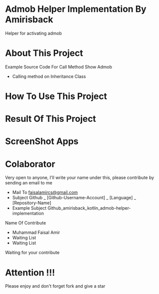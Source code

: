 # Admob Helper Implementation By Amirisback
Helper for activating admob

# About This Project
Example Source Code For Call Method Show Admob
- Calling method on Inheritance Class

# How To Use This Project

# Result Of This Project

# ScreenShot Apps

# Colaborator
Very open to anyone, I'll write your name under this, please contribute by sending an email to me

- Mail To faisalamircs@gmail.com
- Subject Github _ [Github-Username-Account] _ [Language] _ [Repository-Name]
- Example Subject Github_amirisback_kotlin_admob-helper-implementation

Name Of Contribute
- Muhammad Faisal Amir
- Waiting List
- Waiting List

Waiting for your contribute

# Attention !!!
Please enjoy and don't forget fork and give a star

